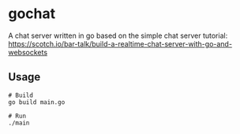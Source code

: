 # gochat

A chat server written in go based on the simple chat server tutorial: https://scotch.io/bar-talk/build-a-realtime-chat-server-with-go-and-websockets

## Usage

```
# Build
go build main.go

# Run
./main
```
